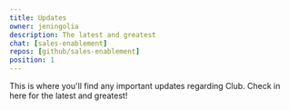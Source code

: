 ```yaml
---
title: Updates
owner: jeningolia
description: The latest and greatest
chat: [sales-enablement]
repos: [github/sales-enablement]
position: 1
---
```


This is where you'll find any important updates regarding Club. Check in here for the latest and greatest!
